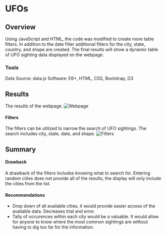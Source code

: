 # UFOs

## Overview
Using JavaScript and HTML, the code was modified to create more table filters. In addition to the date filter additional filters for the city, state, country, and shape are created. The final results will show a dynamic table of UFO sighting data displayed on the webpage. 

### Tools

Data Source: data.js
Software: E6+, HTML, CSS, Bootstrap, D3

## Results
The results of the webpage. 
![Webpage](https://user-images.githubusercontent.com/96217224/158075554-02945d23-a107-4cf9-a646-3876881f069f.png)


#### Filters
The filters can be utilized to narrow the search of UFO sightings. The search includes city, state, date, and shape.
![Filters](https://user-images.githubusercontent.com/96217224/158075677-9a43cc6f-fdc6-4965-8000-28d804895964.png)



## Summary
#### Drawback
A drawback of the filters includes knowing what to search for. Entering random cities does not provide all of the results, the display will only include the cities from the list. 
#### Recommendations
- Drop down of all available cities, it would provide easier access of the available data. Decreases trial and error.
- Tally of occurences within each city would be a valuable. It would allow for anyone to know where the most common sightings are without having to dig too far for the information. 
